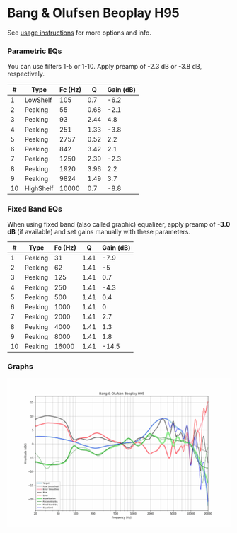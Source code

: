 # Bang & Olufsen Beoplay H95
See [usage instructions](https://github.com/jaakkopasanen/AutoEq#usage) for more options and info.

### Parametric EQs
You can use filters 1-5 or 1-10. Apply preamp of -2.3 dB or -3.8 dB, respectively.

|   # | Type      |   Fc (Hz) |    Q |   Gain (dB) |
|-----|-----------|-----------|------|-------------|
|   1 | LowShelf  |       105 | 0.7  |        -6.2 |
|   2 | Peaking   |        55 | 0.68 |        -2.1 |
|   3 | Peaking   |        93 | 2.44 |         4.8 |
|   4 | Peaking   |       251 | 1.33 |        -3.8 |
|   5 | Peaking   |      2757 | 0.52 |         2.2 |
|   6 | Peaking   |       842 | 3.42 |         2.1 |
|   7 | Peaking   |      1250 | 2.39 |        -2.3 |
|   8 | Peaking   |      1920 | 3.96 |         2.2 |
|   9 | Peaking   |      9824 | 1.49 |         3.7 |
|  10 | HighShelf |     10000 | 0.7  |        -8.8 |

### Fixed Band EQs
When using fixed band (also called graphic) equalizer, apply preamp of **-3.0 dB** (if available) and set gains manually with these parameters.

|   # | Type    |   Fc (Hz) |    Q |   Gain (dB) |
|-----|---------|-----------|------|-------------|
|   1 | Peaking |        31 | 1.41 |        -7.9 |
|   2 | Peaking |        62 | 1.41 |        -5   |
|   3 | Peaking |       125 | 1.41 |         0.7 |
|   4 | Peaking |       250 | 1.41 |        -4.3 |
|   5 | Peaking |       500 | 1.41 |         0.4 |
|   6 | Peaking |      1000 | 1.41 |         0   |
|   7 | Peaking |      2000 | 1.41 |         2.7 |
|   8 | Peaking |      4000 | 1.41 |         1.3 |
|   9 | Peaking |      8000 | 1.41 |         1.8 |
|  10 | Peaking |     16000 | 1.41 |       -14.5 |

### Graphs
![](./Bang%20&%20Olufsen%20Beoplay%20H95.png)
